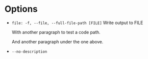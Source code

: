 # Options

* `file: -f, --file, --full-file-path [FILE]` Write output to FILE
    
    With another paragraph to test a code path.

    And another paragraph under the one above.
* `--no-description`
